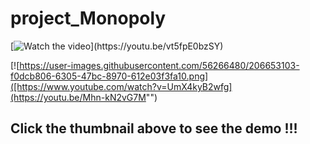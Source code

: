 # project_Monopoly


[![Watch the video]([https://i.imgur.com/vKb2F1B.png](https://img.youtube.com/vi/Mhn-kN2vG7M&ab_channel=陳閔鴻/hqdefault.jpg))](https://youtu.be/vt5fpE0bzSY)

[![https://user-images.githubusercontent.com/56266480/206653103-f0dcb806-6305-47bc-8970-612e03f3fa10.png]([https://www.youtube.com/watch?v=UmX4kyB2wfg](https://youtu.be/Mhn-kN2vG7M"")
## Click the thumbnail above to see the demo !!!
